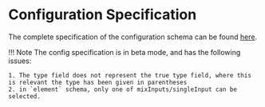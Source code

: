# Configuration Specification

The complete specification of the configuration schema can be found [here](../../assets/qua_config.html).

!!! Note
    The config specification is in beta mode, and has the following issues:

    1. The type field does not represent the true type field, where this is relevant the type has been given in parentheses
    2. in `element` schema, only one of mixInputs/singleInput can be selected.

